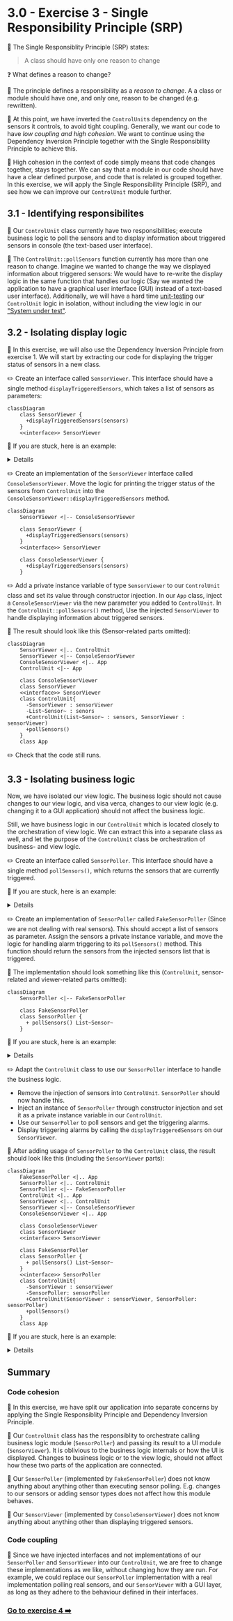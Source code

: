 # 3.0 - Exercise 3 - Single Responsibility Principle (SRP)

:book: The Single Responsiblity Principle (SRP) states:
> A class should have only one reason to change

:question: What defines a reason to change?

:book: The principle defines a responsibility as a _reason to change_. A a class or module should have one, and only one, reason to be changed (e.g. rewritten).

:book: At this point, we have inverted the `ControlUnit`s dependency on the sensors it controls, to avoid tight coupling. Generally, we want our code to have _low coupling and high cohesion_. We want to continue using the Dependency Inversion Principle together with the Single Responsibility Principle to achieve this.

:book: High cohesion in the context of code simply means that code changes together, stays together. We can say that a module in our code should have have a clear defined purpose, and code that is related is grouped together. In this exercise, we will apply the Single Responsibility Principle (SRP), and see how we can improve our `ControlUnit` module further.

## 3.1 - Identifying responsibilites

:book: Our `ControlUnit` class currently have two responsibilities; execute business logic to poll the sensors and to display information about triggered sensors in console (the text-based user interface).

:book: The `ControlUnit::pollSensors` function currently has more than one reason to change. Imagine we wanted to change the way we displayed information about triggered sensors: We would have to re-write the display logic in the same function that handles our logic (Say we wanted the application to have a graphical user interface (GUI) instead of a text-based user interface). Additionally, we will have a hard time [unit-testing](https://en.wikipedia.org/wiki/Unit_testing) our `ControlUnit` logic in isolation, without including the view logic in our ["System under test"](https://en.wikipedia.org/wiki/System_under_test).

## 3.2 - Isolating display logic

:book: In this exercise, we will also use the Dependency Inversion Principle from exercise 1. We will start by extracting our code for displaying the trigger status of sensors in a new class.  

:pencil2: Create an interface called `SensorViewer`. This interface should have a single method `displayTriggeredSensors`, which takes a list of sensors as parameters:

```mermaid
classDiagram
    class SensorViewer {
      +displayTriggeredSensors(sensors)
    }
    <<interface>> SensorViewer
```

:book: If you are stuck, here is an example:
<details>

```java
package nerdschool;

import java.util.List;

public interface SensorViewer {
  void displayTriggeredSensors(List<Sensor> sensors);
}
```

</details>

:pencil2: Create an implementation of the `SensorViewer` interface called `ConsoleSensorViewer`. Move the logic for printing the trigger status of the sensors from `ControlUnit` into the `ConsoleSensorViewer::displayTriggeredSensors` method.

```mermaid
classDiagram
    SensorViewer <|-- ConsoleSensorViewer

    class SensorViewer {
      +displayTriggeredSensors(sensors)
    }
    <<interface>> SensorViewer
    
    class ConsoleSensorViewer {
      +displayTriggeredSensors(sensors)
    }
```

:pencil2: Add a private instance variable of type `SensorViewer` to our `ControlUnit` class and set its value through constructor injection. In our `App` class, inject a `ConsoleSensorViewer` via the new parameter you added to `ControlUnit`. In the `ControlUnit::pollSensors()` method, Use the injected `SensorViewer` to handle displaying information about triggered sensors.

:book: The result should look like this (Sensor-related parts   omitted):

```mermaid
classDiagram
    SensorViewer <|.. ControlUnit
    SensorViewer <|-- ConsoleSensorViewer
    ConsoleSensorViewer <|.. App
    ControlUnit <|-- App
    
    class ConsoleSensorViewer
    class SensorViewer
    <<interface>> SensorViewer
    class ControlUnit{
      -SensorViewer : sensorViewer
      -List~Sensor~ : senors
      +ControlUnit(List~Sensor~ : sensors, SensorViewer : sensorViewer)
      +pollSensors()
    }
    class App
```

:pencil2: Check that the code still runs.

## 3.3 - Isolating business logic

Now, we have isolated our view logic. The business logic should not cause changes to our view logic, and visa verca, changes to our view logic (e.g. changing it to a GUI application) should not affect the business logic.

Still, we have business logic in our `ControlUnit` which is located closely to the orchestration of view logic. We can extract this into a separate class as well, and let the purpose of the `ControlUnit` class be orchestration of business- and view logic.

:pencil2: Create an interface called `SensorPoller`. This interface should have a single method `pollSensors()`, which returns the sensors that are currently triggered.

:book: If you are stuck, here is an example:

<details>

```java
package nerdschool;

import java.util.List;

public interface SensorPoller {
  List<Sensor> pollSensors();
}
```

</details>

:pencil2: Create an implementation of `SensorPoller` called `FakeSensorPoller` (Since we are not dealing with real sensors). This should accept a list of sensors as parameter. Assign the sensors a private instance variable, and move the logic for handling alarm triggering to its `pollSensors()` method. This function should return the sensors from the injected sensors list that is triggered.

:book: The implementation should look something like this (`ControlUnit`, sensor-related and viewer-related parts omitted):

```mermaid
classDiagram
    SensorPoller <|-- FakeSensorPoller
    
    class FakeSensorPoller
    class SensorPoller {
      + pollSensors() List~Sensor~
    }
```

:book: If you are stuck, here is an example:
<details>

```java
package nerdschool;

import java.util.ArrayList;
import java.util.List;

public class FakeSensorPoller implements SensorPoller {
  private final List<Sensor> sensors;

  public FakeSensorPoller(List<Sensor> sensors) {
    this.sensors = sensors;
  }

  public List<Sensor> pollSensors() {
    List<Sensor> triggeredSensors = new ArrayList<>();

    for (Sensor sensor : sensors) {
      if (sensor.isTriggered()) {
        triggeredSensors.add(sensor);
      }
    }

    return triggeredSensors;
  }
}
```

</details>

:pencil2: Adapt the `ControlUnit` class to use our `SensorPoller` interface to handle the business logic.

- Remove the injection of sensors into `ControlUnit`. `SensorPoller` should now handle this.
- Inject an instance of `SensorPoller` through constructor injection and set it as a private instance variable in our `ControlUnit`.
- Use our `SensorPoller` to poll sensors and get the triggering alarms.
- Display triggering alarms by calling the `displayTriggeredSensors` on our `SensorViewer`.

:book: After adding usage of `SensorPoller` to the `ControlUnit` class, the  result should look like this (including the `SensorViewer` parts):

```mermaid
classDiagram
    FakeSensorPoller <|.. App
    SensorPoller <|.. ControlUnit
    SensorPoller <|-- FakeSensorPoller
    ControlUnit <|.. App
    SensorViewer <|.. ControlUnit
    SensorViewer <|-- ConsoleSensorViewer
    ConsoleSensorViewer <|.. App
    
    class ConsoleSensorViewer
    class SensorViewer
    <<interface>> SensorViewer
    
    class FakeSensorPoller
    class SensorPoller {
      + pollSensors() List~Sensor~
    }
    <<interface>> SensorPoller
    class ControlUnit{
      -SensorViewer : sensorViewer
      -SensorPoller: sensorPoller
      +ControlUnit(SensorViewer : sensorViewer, SensorPoller: sensorPoller)
      +pollSensors()
    }
    class App
```

:book: If you are stuck, here is an example:

<details>

The `ControlUnit` class should look like this:

```java
package nerdschool;

import java.util.List;

public class ControlUnit {
  private final SensorViewer sensorViewer;
  private final SensorPoller sensorPoller;

  public ControlUnit(SensorViewer statusViewer, SensorPoller sensorPoller) {
    this.sensorViewer = statusViewer;
    this.sensorPoller = sensorPoller;
  }

  public void pollSensors() {
    List<Sensor> triggeredSensors = this.sensorPoller.pollSensors();
    this.sensorViewer.displayTriggeredSensors(triggeredSensors);
  }
}
```

The `App` class should look like this:

```java
package nerdschool;

import java.util.ArrayList;
import java.util.List;
import java.util.Scanner;

public class App {

  public static void main(String[] args) {

    List<Sensor> sensors = new ArrayList<>();
    sensors.add(new FireSensor());
    sensors.add(new SmokeSensor());

    SensorViewer sensorViewer = new ConsoleSensorViewer();
    SensorPoller sensorPoller = new FakeSensorPoller(sensors);

    ControlUnit controlUnit = new ControlUnit(sensorViewer, sensorPoller);

    Scanner scanner = new Scanner(System.in);
    String input = "";

    while (!input.equals("exit")) {
      System.out.println("Type \"poll\" to poll all sensors once or \"exit\" to exit");

      input = scanner.nextLine();
      if (input.equals("poll")) {
        controlUnit.pollSensors();
      }

    }
  }
}
```

</details>

## Summary

### Code cohesion

:book: In this exercise, we have split our application into separate concerns by applying the Single Responsiblity Principle and Dependency Inversion Principle.

:book: Our `ControlUnit` class has the responsiblity to orchestrate calling business logic module (`SensorPoller`) and passing its result to a UI module (`SensorViewer`). It is oblivious to the business logic internals or how the UI is displayed. Changes to business logic or to the view logic, should not affect how these two parts of the application are connected.

:book: Our `SensorPoller` (implemented by `FakeSensorPoller`) does not know anything about anything other than executing sensor polling. E.g. changes to our sensors or adding sensor types does not affect how this module behaves.

:book: Our `SensorViewer` (implemented by `ConsoleSensorViewer`) does not know anything about anything other than displaying triggered sensors.

### Code coupling

:book: Since we have injected interfaces and not implementations of our `SensorPoller` and `SensorViewer` into our `ControlUnit`, we are free to change these implementations as we like, without changing how they are run. For example, we could replace our `SensorPoller` implementation with a real implementation polling real sensors, and our `SensorViewer` with a GUI layer, as long as they adhere to the behaviour defined in their interfaces.

### [Go to exercise 4 :arrow_right:](../exercise-4/README.md)
